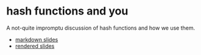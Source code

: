 # hash functions and you

A not-quite impromptu discussion of hash functions and how we use them.

* [markdown slides](hashing.md)
* [rendered slides](hashing.pdf)
